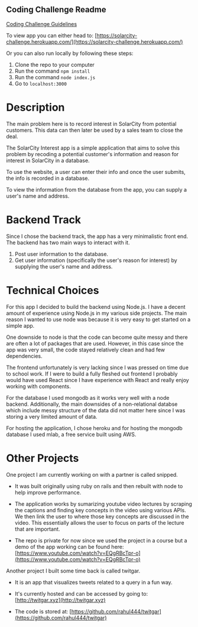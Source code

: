 Coding Challenge Readme
---------------------------

[Coding Challenge Guidelines](ChallengeInstructions.md)

To view app you can either head to: [https://solarcity-challenge.herokuapp.com/](https://solarcity-challenge.herokuapp.com/)

Or you can also run locally by following these steps:
1. Clone the repo to your computer
2. Run the command `npm install`
3. Run the command `node index.js`
4. Go to `localhost:3000`


# Description
The main problem here is to record interest in SolarCity from potential customers. This data can then later be used by a sales team to close the deal.

The SolarCity Interest app is a simple application that aims to solve this problem by recoding a potential customer's information and reason for interest in SolarCity in a database.

To use the website, a user can enter their info and once the user submits, the info is recorded in a database.

To view the information from the database from the app, you can supply a user's name and address.


# Backend Track
Since I chose the backend track, the app has a very minimalistic front end. The backend has two main ways to interact with it.

1.  Post user information to the database.
2.  Get user information (specifically the user's reason for interest) by supplying the user's name and address.

# Technical Choices
For this app I decided to build the backend using Node.js. I have a decent amount of experience using Node.js in my various side projects. The main reason I wanted to use node was because it is very easy to get started on a simple app.

One downside to node is that the code can become quite messy and there are often a lot of packages that are used. However, in this case since the app was very small, the code stayed relatively clean and had few dependencies.

The frontend unfortunately is very lacking since I was pressed on time due to school work. If I were to build a fully fleshed out frontend I probably would have used React since I have experience with React and really enjoy working with components.

For the database I used mongodb as it works very well with a node backend. Additionally, the main downsides of a non-relational databse which include messy structure of the data did not matter here since I was storing a very limited amount of data.

For hosting the application, I chose heroku and for hosting the mongodb database I used mlab, a free service built using AWS.

# Other Projects
One project I am currently working on with a partner is called snipped. 
* It was built originally using ruby on rails and then rebuilt with node to help improve performance.

* The application works by sumarizing youtube video lectures by scraping the captions and finding key concepts in the video using various APIs. We then link the user to where those key concepts are discussed in the video. This essentially allows the user to focus on parts of the lecture that are important.

* The repo is private for now since we used the project in a course but a demo of the app working can be found here:
[https://www.youtube.com/watch?v=EQgRBcTpr-o](https://www.youtube.com/watch?v=EQgRBcTpr-o)

Another project I built some time back is called twitgar.

* It is an app that visualizes tweets related to a query in a fun way.

* It's currently hosted and can be accessed by going to: [http://twitgar.xyz](http://twitgar.xyz)

* The code is stored at: [https://github.com/rahul444/twitgar](https://github.com/rahul444/twitgar)
